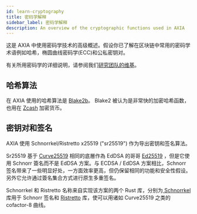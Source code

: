 ```yaml
---
id: learn-cryptography
title: 密码学解释
sidebar_label: 密码学解释
description: An overview of the cryptographic functions used in AXIA
---
```


这是 AXIA 中使用密码学技术的高级概述。假设你已了解在区块链中常用的密码学术语例如哈希，椭圆曲线密码学(ECC)和公私密钥对。

有关所用密码学的详细说明，请参阅我们[研究团队的维基](https://research.AXIA.org)。

## 哈希算法

在 AXIA 使用的哈希算法是 [Blake2b](<https://en.wikipedia.org/wiki/BLAKE_(hash_function)#BLAKE2>)。 Blake2 被认为是非常快的加密哈希函数，也用在 [Zcash](https://z.cash) 加密货币。

## 密钥对和签名

AXIA 使用 Schnorrkel/Ristretto x25519 ("sr25519") 作为导出密钥和签名算法。

Sr25519 基于 [Curve25519](https://en.wikipedia.org/wiki/Curve25519) 相同的底層作為 EdDSA 的哥哥 [Ed25519](https://en.wikipedia.org/wiki/EdDSA#Ed25519) ，但是它使用 Schnorr 簽名而不是 EdDSA 方案。与 ECDSA / EdDSA 方案相比，Schnorr 签名带来了一些明显好处，一方面效率更高，但仍保留相同的功能和安全性假设。另外它允许通过簽名集合方式进行原生多重签名。

Schnorrkel 和 Ristretto 名称来自实现该方案的两个 Rust 库，分别为[ Schnorrkel ](https://github.com/axia-tech/schnorrkel)库用于 Schnorr 签名和 [Ristretto](https://ristretto.group/ristretto.html) 库，使可以用诸如 Curve25519 之类的 cofactor-8 曲线。
